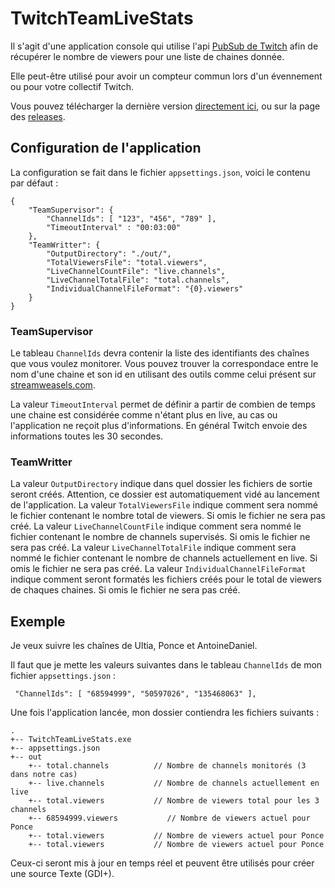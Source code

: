 # TwitchTeamLiveStats

Il s'agit d'une application console qui utilise l'api [PubSub de Twitch](https://dev.twitch.tv/docs/pubsub) afin de récupérer le nombre de viewers pour une liste de chaines donnée.

Elle peut-être utilisé pour avoir un compteur commun lors d'un évennement ou pour votre collectif Twitch.

Vous pouvez télécharger la dernière version [directement ici](/releases/latest/download/TwitchTeamLiveStats.zip), ou sur la page des [releases](/releases).

## Configuration de l'application

La configuration se fait dans le fichier `appsettings.json`, voici le contenu par défaut :

    {
        "TeamSupervisor": {
            "ChannelIds": [ "123", "456", "789" ],
            "TimeoutInterval" : "00:03:00"
        },
        "TeamWritter": {
            "OutputDirectory": "./out/",
            "TotalViewersFile": "total.viewers",
            "LiveChannelCountFile": "live.channels",
            "LiveChannelTotalFile": "total.channels",
            "IndividualChannelFileFormat": "{0}.viewers"
        }
    }

### TeamSupervisor

Le tableau `ChannelIds` devra contenir la liste des identifiants des chaînes que vous voulez monitorer. Vous pouvez trouver la correspondace entre le nom d'une chaine et son id en utilisant des outils comme celui présent sur [streamweasels.com](https://www.streamweasels.com/tools/convert-twitch-username-to-user-id/).

La valeur `TimeoutInterval` permet de définir a partir de combien de temps une chaine est considérée comme n'étant plus en live, au cas ou l'application ne reçoit plus d'informations. En général Twitch envoie des informations toutes les 30 secondes.

### TeamWritter

La valeur `OutputDirectory` indique dans quel dossier les fichiers de sortie seront créés. Attention, ce dossier est automatiquement vidé au lancement de l'application.
La valeur `TotalViewersFile` indique comment sera nommé le fichier contenant le nombre total de viewers. Si omis le fichier ne sera pas créé.
La valeur `LiveChannelCountFile` indique comment sera nommé le fichier contenant le nombre de channels supervisés. Si omis le fichier ne sera pas créé.
La valeur `LiveChannelTotalFile` indique comment sera nommé le fichier contenant le nombre de channels actuellement en live. Si omis le fichier ne sera pas créé.
La valeur `IndividualChannelFileFormat` indique comment seront formatés les fichiers créés pour le total de viewers de chaques chaines. Si omis le fichier ne sera pas créé.

## Exemple

Je veux suivre les chaînes de Ultia, Ponce et AntoineDaniel.

Il faut que je mette les valeurs suivantes dans le tableau `ChannelIds` de mon fichier `appsettings.json` :

     "ChannelIds": [ "68594999", "50597026", "135468063" ],

Une fois l'application lancée, mon dossier contiendra les fichiers suivants :

    .
    +-- TwitchTeamLiveStats.exe
    +-- appsettings.json
    +-- out
        +-- total.channels          // Nombre de channels monitorés (3 dans notre cas)
        +-- live.channels           // Nombre de channels actuellement en live
        +-- total.viewers           // Nombre de viewers total pour les 3 channels
        +-- 68594999.viewers           // Nombre de viewers actuel pour Ponce
        +-- total.viewers           // Nombre de viewers actuel pour Ponce
        +-- total.viewers           // Nombre de viewers actuel pour Ponce

Ceux-ci seront mis à jour en temps réel et peuvent être utilisés pour créer une source Texte (GDI+).